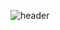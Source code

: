![header](https://capsule-render.vercel.app/api?type=transparent&color=_ffffff&height=500&section=header&text=Jeong%20Seok%20Hyeon&fontSize=80&fontColor=#4B0082)
